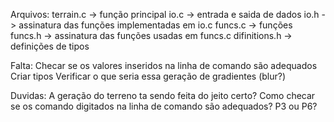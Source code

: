Arquivos:
terrain.c -> função principal
io.c -> entrada e saida de dados
io.h -> assinatura das funções implementadas em io.c
funcs.c -> funções
funcs.h -> assinatura das funções usadas em funcs.c
difinitions.h -> definições de tipos

Falta:
Checar se os valores inseridos na linha de comando são adequados
Criar tipos
Verificar o que seria essa geração de gradientes (blur?)

Duvidas:
A geração do terreno ta sendo feita do jeito certo?
Como checar se os comando digitados na linha de comando são adequados?
P3 ou P6?



